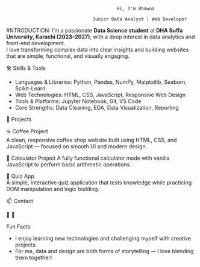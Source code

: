                                              Hi, I'm Bhawna 

                                    Junior Data Analyst | Web Developer  
#NTRODUCTION:
I’m a passionate **Data Science student** at **DHA Suffa University, Karachi (2023–2027)**, with a deep interest in data analytics and front-end development.  
I love transforming complex data into clear insights and building websites that are simple, functional, and visually engaging.


🛠️ Skills & Tools
- Languages & Libraries: Python, Pandas, NumPy, Matplotlib, Seaborn, Scikit-Learn  
- Web Technologies: HTML, CSS, JavaScript, Responsive Web Design  
- Tools & Platforms: Jupyter Notebook, Git, VS Code  
- Core Strengths: Data Cleaning, EDA, Data Visualization, Reporting


💼 Projects

☕ Coffee Project  
A clean, responsive coffee shop website built using HTML, CSS, and JavaScript — focused on smooth UI and modern design.

🧮 Calculator Project
A fully functional calculator made with vanilla JavaScript to perform basic arithmetic operations.

🧠 Quiz App  
A simple, interactive quiz application that tests knowledge while practicing DOM manipulation and logic building.


📫 Contact

📧 💼  

Fun Facts
- I enjoy learning new technologies and challenging myself with creative projects.  
- For me, data and design are both forms of storytelling — I love blending them together!

